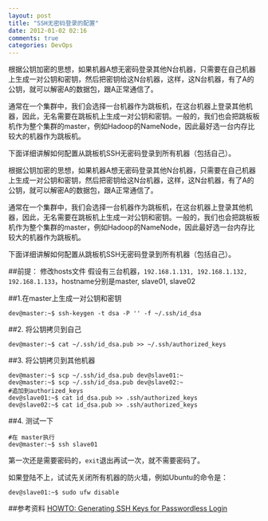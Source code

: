 ```yaml
---
layout: post
title: "SSH无密码登录的配置"
date: 2012-01-02 02:16
comments: true
categories: DevOps
---
```


根据公钥加密的思想，如果机器A想无密码登录其他N台机器，只需要在自己机器上生成一对公钥和密钥，然后把密钥给这N台机器，这样，这N台机器，有了A的公钥，就可以解密A的数据包，跟A正常通信了。

通常在一个集群中，我们会选择一台机器作为跳板机，在这台机器上登录其他机器，因此，无名需要在跳板机上生成一对公钥和密钥。一般的，我们也会把跳板板机作为整个集群的master，例如Hadoop的NameNode，因此最好选一台内存比较大的机器作为跳板机。

下面详细讲解如何配置从跳板机SSH无密码登录到所有机器（包括自己）。

根据公钥加密的思想，如果机器A想无密码登录其他N台机器，只需要在自己机器上生成一对公钥和密钥，然后把密钥给这N台机器，这样，这N台机器，有了A的公钥，就可以解密A的数据包，跟A正常通信了。

通常在一个集群中，我们会选择一台机器作为跳板机，在这台机器上登录其他机器，因此，无名需要在跳板机上生成一对公钥和密钥。一般的，我们也会把跳板板机作为整个集群的master，例如Hadoop的NameNode，因此最好选一台内存比较大的机器作为跳板机。

下面详细讲解如何配置从跳板机SSH无密码登录到所有机器（包括自己）。

##前提： 修改hosts文件
假设有三台机器，`192.168.1.131, 192.168.1.132, 192.168.1.133`，hostname分别是master, slave01, slave02

##1.在master上生成一对公钥和密钥

    dev@master:~$ ssh-keygen -t dsa -P '' -f ~/.ssh/id_dsa
    
##2. 将公钥拷贝到自己

    dev@master:~$ cat ~/.ssh/id_dsa.pub >> ~/.ssh/authorized_keys

##3. 将公钥拷贝到其他机器

    dev@master:~$ scp ~/.ssh/id_dsa.pub dev@slave01:~
    dev@master:~$ scp ~/.ssh/id_dsa.pub dev@slave02:~
	#追加到authorized_keys
	dev@slave01:~$ cat id_dsa.pub >> .ssh/authorized_keys
	dev@slave02:~$ cat id_dsa.pub >> .ssh/authorized_keys


##4. 测试一下

	#在 master执行
    dev@master:~$ ssh slave01

第一次还是需要密码的，`exit`退出再试一次，就不需要密码了。

如果登陆不上，试试先关闭所有机器的防火墙，例如Ubuntu的命令是：

	dev@slave01:~$ sudo ufw disable

##参考资料
[HOWTO: Generating SSH Keys for Passwordless Login](http://hortonworks.com/kb/generating-ssh-keys-for-passwordless-login/)
